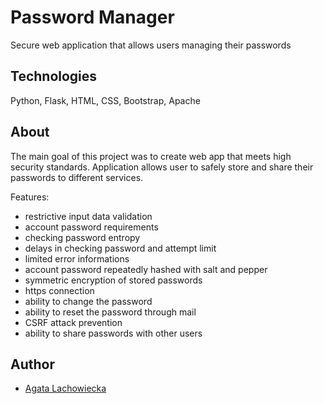 # Password Manager

Secure web application that allows users managing their passwords

## Technologies

Python, Flask, HTML, CSS, Bootstrap, Apache

## About

The main goal of this project was to create web app that meets high security standards. Application allows user to safely store and share their passwords to different services.

Features:
* restrictive input data validation
* account password requirements
* checking password entropy
* delays in checking password and attempt limit
* limited error informations
* account password repeatedly hashed with salt and pepper
* symmetric encryption of stored passwords
* https connection
* ability to change the password
* ability to reset the password through mail
* CSRF attack prevention
* ability to share passwords with other users

## Author

* [Agata Lachowiecka](https://github.com/AgataLa)
